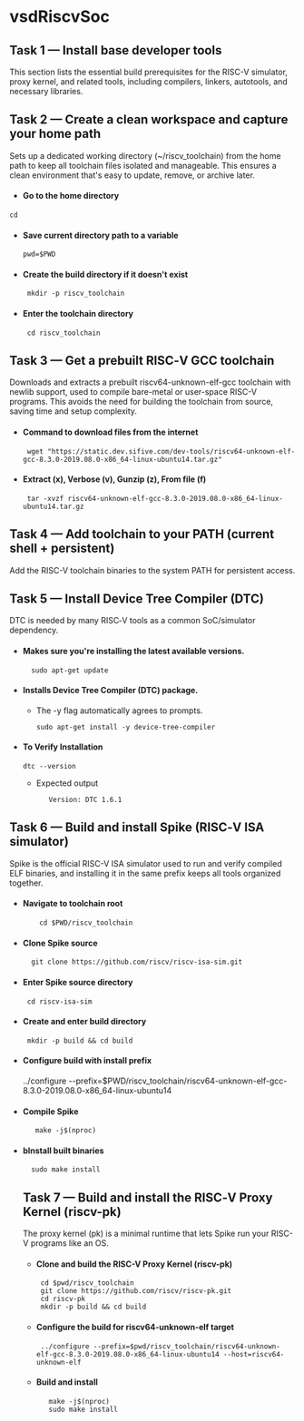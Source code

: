 # vsdRiscvSoc

## Task 1 — Install base developer tools

This section lists the essential build prerequisites for the RISC-V simulator, proxy kernel, and related tools, including compilers, linkers, autotools, and necessary libraries. 

## Task 2 — Create a clean workspace and capture your home path 

Sets up a dedicated working directory (~/riscv_toolchain) from the home path to keep all toolchain files isolated and manageable. This ensures a clean environment that's easy to update, remove, or archive later.

   - ####  Go to the home directory
    cd
   - ####  Save current directory path to a variable
         pwd=$PWD
  - ####  Create the build directory if it doesn't exist
         mkdir -p riscv_toolchain
  - #### Enter the toolchain directory
         cd riscv_toolchain 

   ## Task 3 — Get a prebuilt RISC‑V GCC toolchain 

Downloads and extracts a prebuilt riscv64-unknown-elf-gcc toolchain with newlib support, used to compile bare-metal or user-space RISC-V programs. This avoids the need for building the toolchain from source, saving time and setup complexity.

- ####  Command to download files from the internet
       wget "https://static.dev.sifive.com/dev-tools/riscv64-unknown-elf-gcc-8.3.0-2019.08.0-x86_64-linux-ubuntu14.tar.gz"

- #### Extract (x), Verbose (v), Gunzip (z), From file (f)
       tar -xvzf riscv64-unknown-elf-gcc-8.3.0-2019.08.0-x86_64-linux-ubuntu14.tar.gz
  
## Task 4 — Add toolchain to your PATH (current shell + persistent) 

  Add the RISC-V toolchain binaries to the system PATH for persistent access.

  ## Task 5 — Install Device Tree Compiler (DTC) 

  DTC is needed by many RISC‑V tools as a common SoC/simulator dependency.
   - #### Makes sure you're installing the latest available versions.
           sudo apt-get update
   - ####  Installs Device Tree Compiler (DTC) package.
        -  The -y flag automatically agrees to prompts.
  
               sudo apt-get install -y device-tree-compiler
  - ####  To Verify Installation
        dtc --version
       - Expected output
          ```
             Version: DTC 1.6.1
          ```
   ## Task 6 — Build and install Spike (RISC‑V ISA simulator)
  Spike is the official RISC-V ISA simulator used to run and verify compiled ELF binaries, and installing it in the same prefix keeps all tools organized together.

  - ####  Navigate to toolchain root
            cd $PWD/riscv_toolchain
 - ####  Clone Spike source
         git clone https://github.com/riscv/riscv-isa-sim.git
- #### Enter Spike source directory
       cd riscv-isa-sim
- #### Create and enter build directory
       mkdir -p build && cd build
- #### Configure build with install prefix
     ../configure --prefix=$PWD/riscv_toolchain/riscv64-unknown-elf-gcc-8.3.0-2019.08.0-x86_64-linux-ubuntu14
- #### Compile Spike
         make -j$(nproc)
- #### bInstall built binaries
        sudo make install

  ## Task 7 — Build and install the RISC‑V Proxy Kernel (riscv-pk)
  The proxy kernel (pk) is a minimal runtime that lets Spike run your RISC-V programs like an OS.

    - #### Clone and build the RISC-V Proxy Kernel (riscv-pk)
           cd $pwd/riscv_toolchain
           git clone https://github.com/riscv/riscv-pk.git
           cd riscv-pk
           mkdir -p build && cd build
   - #### Configure the build for riscv64-unknown-elf target
          ../configure --prefix=$pwd/riscv_toolchain/riscv64-unknown-elf-gcc-8.3.0-2019.08.0-x86_64-linux-ubuntu14 --host=riscv64-unknown-elf 
  - #### Build and install
           make -j$(nproc) 
           sudo make install 








    
